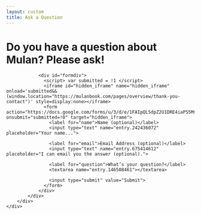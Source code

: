```yaml
---
layout: custom
title: Ask a Question
---
```


<style>
input[type=text], textarea {
  width: 100%;
  padding: 12px 20px;
  margin: 8px 0;
  display: inline-block;
  border: 1px solid #ccc;
  border-radius: 4px;
  box-sizing: border-box;
}

input[type=submit] {
  width: 100%;
  background-color: #4CAF50;
  color: white;
  padding: 14px 20px;
  margin: 8px 0;
  border: none;
  border-radius: 4px;
  cursor: pointer;
}

input[type=submit]:hover {
  background-color: #45a049;
}

#formdiv {
  border-radius: 5px;
  background-color: #f2f2f2;
  padding: 20px;
}
</style>

<!-- /banner_bottom -->
<div class="main banner_bottom" id="article">
	<div class="clearfix"> </div>
	<div class="container">
		<div class="inner_sec_top_aglieits">
			<div class="banner_bottom_info">
				<h1>Do you have a question about Mulan? Please ask!</h1>

				<div id="formdiv">
				  <script> var submitted = !1 </script>
				  <iframe id="hidden_iframe" name="hidden_iframe" onload='submitted&&(window.location="https://mulanbook.com/pages/overview/thank-you-contact")' style=display:none></iframe>
				  <form action="https://docs.google.com/forms/u/3/d/e/1FAIpQLSdpZ2U1DRE4iaPS5Ms4hNF1FxB9ZlelJCPMMBNd_XLMoGegag/formResponse" onsubmit="submitted=!0" target="hidden_iframe">
				    <label for="name">Name (optional)</label>
				    <input type="text" name="entry.242436072" placeholder="Your name...">

				    <label for="email">Email Address (optional)</label>
				    <input type="text" name="entry.675414612" placeholder="I can email you the answer (optional).">

				    <label for="question">What’s your question?</label>
				    <textarea name="entry.146508461"></textarea>
				  
				    <input type="submit" value="Submit">
				  </form>
				</div>
			</div>
		</div>
	</div>
</div>





<div>

</div>
<div style="clear:both;"></div>

